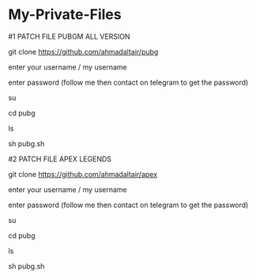 # My-Private-Files 


#1 PATCH FILE PUBGM ALL VERSION 

git clone https://github.com/ahmadaltair/pubg 

enter your username / my username 

enter password (follow me then contact on telegram to get the password) 

su 

cd pubg 

ls 

sh pubg.sh 


#2 PATCH FILE APEX LEGENDS 

git clone https://github.com/ahmadaltair/apex 

enter your username / my username 

enter password (follow me then contact on telegram to get the password)

su

cd pubg

ls 

sh pubg.sh



